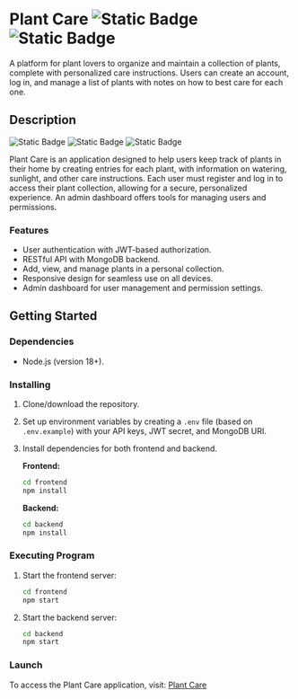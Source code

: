 # Plant Care ![Static Badge](https://img.shields.io/badge/React-v17.0.2-blue?logo=react) ![Static Badge](https://img.shields.io/badge/v4.17.1-express?logo=express&logoColor=%23000000&label=Express&color=blue)


A platform for plant lovers to organize and maintain a collection of plants, complete with personalized care instructions. Users can create an account, log in, and manage a list of plants with notes on how to best care for each one.

## Description

![Static Badge](https://img.shields.io/badge/v5.3.0-blue?logo=react-router&label=React%20Router%20DOM)
![Static Badge](https://img.shields.io/badge/JWT-Authentication-red?logo=json)
![Static Badge](https://img.shields.io/badge/MongoDB-Database-green?logo=mongodb)

Plant Care is an application designed to help users keep track of plants in their home by creating entries for each plant, with information on watering, sunlight, and other care instructions. Each user must register and log in to access their plant collection, allowing for a secure, personalized experience. An admin dashboard offers tools for managing users and permissions.

### Features

- User authentication with JWT-based authorization.
- RESTful API with MongoDB backend.
- Add, view, and manage plants in a personal collection.
- Responsive design for seamless use on all devices.
- Admin dashboard for user management and permission settings.

## Getting Started

### Dependencies

- Node.js (version 18+).

### Installing

1. Clone/download the repository.
2. Set up environment variables by creating a `.env` file (based on `.env.example`) with your API keys, JWT secret, and MongoDB URI.
3. Install dependencies for both frontend and backend.

   **Frontend:**
   ```bash
   cd frontend
   npm install
   ```

   **Backend:**
   ```bash
   cd backend
   npm install
   ```

### Executing Program

1. Start the frontend server:
   ```bash
   cd frontend
   npm start
   ```

2. Start the backend server:
   ```bash
   cd backend
   npm start
   ```

### Launch
To access the Plant Care application, visit: [Plant Care](https://www.u11-fullstack-js.netlify.app)



<!-- 
# u11-fullstack-js-thommie-wallin

Grundläggande design: https://docs.google.com/document/d/1rpSG_YET8YQZ89ZwgVXAXQigkN4thmGgblvIbir15bM/edit

Dokumentation för API: se "backend\u11_fullstack_db.postman_collection.json"

Deployed: u11-fullstack-js.netlify.app 
-->
